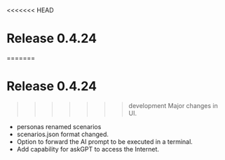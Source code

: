 <<<<<<< HEAD
# Release 0.4.24
=======
# Release 0.4.24
>>>>>>> development
Major changes in UI.
* personas renamed scenarios
* scenarios.json format changed.
* Option to forward the AI prompt to be executed in a terminal.
* Add capability for askGPT to access the Internet. 